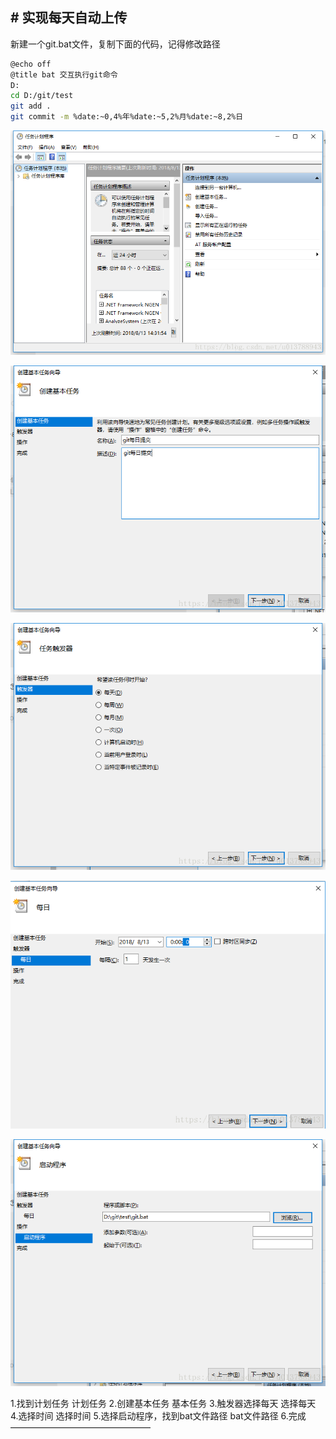 ##  # 实现每天自动上传



新建一个git.bat文件，复制下面的代码，记得修改路径

```bash
@echo off
@title bat 交互执行git命令
D:
cd D:/git/test
git add .
git commit -m %date:~0,4%年%date:~5,2%月%date:~8,2%日


```


![](..\img\zidong1.png)

![zidong2](..\img\zidong2.png)



![zidong3](..\img\zidong3.png)



![zidong4](..\img\zidong4.png)



![zidong5](..\img\zidong5.png)

1.找到计划任务
计划任务
2.创建基本任务
基本任务
3.触发器选择每天
选择每天
4.选择时间
选择时间
5.选择启动程序，找到bat文件路径
bat文件路径
6.完成
————————————————

